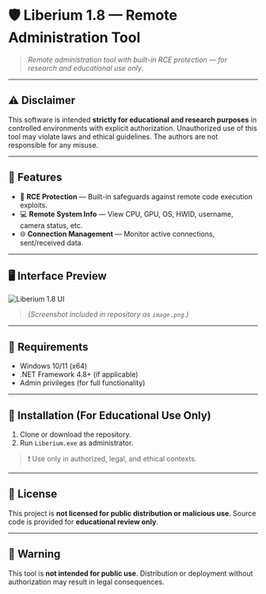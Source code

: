 # 🛡️ Liberium 1.8 — Remote Administration Tool

> *Remote administration tool with built-in RCE protection — for research and educational use only.*

---

## ⚠️ Disclaimer

This software is intended **strictly for educational and research purposes** in controlled environments with explicit authorization. Unauthorized use of this tool may violate laws and ethical guidelines. The authors are not responsible for any misuse.

---

## 📌 Features

- 🔐 **RCE Protection** — Built-in safeguards against remote code execution exploits.  
- 💻 **Remote System Info** — View CPU, GPU, OS, HWID, username, camera status, etc.  
- 🌐 **Connection Management** — Monitor active connections, sent/received data.

---

## 🖥️ Interface Preview

![Liberium 1.8 UI](image.png)

> *(Screenshot included in repository as `image.png`.)*

---

## 🧩 Requirements

- Windows 10/11 (x64)  
- .NET Framework 4.8+ (if applicable)  
- Admin privileges (for full functionality)

---

## 🚀 Installation (For Educational Use Only)

1. Clone or download the repository.  
2. Run `Liberium.exe` as administrator.

> ❗ Use only in authorized, legal, and ethical contexts.

---

## 📜 License

This project is **not licensed for public distribution or malicious use**. Source code is provided for **educational review only**.

---

## 🚫 Warning

This tool is **not intended for public use**. Distribution or deployment without authorization may result in legal consequences.